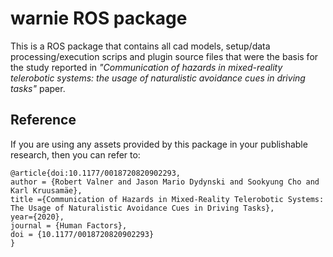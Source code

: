# warnie ROS package

This is a ROS package that contains all cad models, setup/data processing/execution scrips and plugin source files that were the basis for the study reported in *"Communication of hazards in mixed-reality telerobotic systems: the usage of naturalistic avoidance cues in driving tasks"* paper.

## Reference
If you are using any assets provided by this package in your publishable research, then you can refer to:
```
@article{doi:10.1177/0018720820902293,
author = {Robert Valner and Jason Mario Dydynski and Sookyung Cho and Karl Kruusamäe},
title ={Communication of Hazards in Mixed-Reality Telerobotic Systems: The Usage of Naturalistic Avoidance Cues in Driving Tasks},
year={2020},
journal = {Human Factors},
doi = {10.1177/0018720820902293}
}
```
